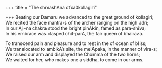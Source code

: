 +++
title = "The shmashAna ofxa0kollagiri"

+++
Beating our Damaru we advanced to the great ground of kollagiri;  
We recited the face mantra-s of the archer ranging on the high adri;  
In our Aj\~na chakra stood the bright pinAkin, famed as para-shiva;  
In his embrace was clasped chit-parA, the fair queen of bhairava.

To transcend pain and pleasure and to rest in the of ocean of bliss;  
We translocated to ambikA’s site, the melApaka, in the manner of
vIra-s;  
We raised our arm and displayed the Chomma of the two horns;  
We waited for her, who makes one a siddha, to come in our arms.
